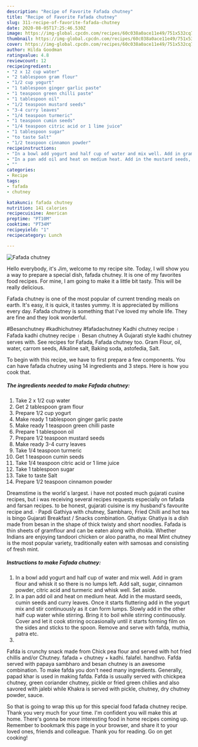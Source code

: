 ```yaml
---
description: "Recipe of Favorite Fafada chutney"
title: "Recipe of Favorite Fafada chutney"
slug: 311-recipe-of-favorite-fafada-chutney
date: 2020-08-05T17:25:46.530Z
image: https://img-global.cpcdn.com/recipes/60c038a0ace11e49/751x532cq70/fafada-chutney-recipe-main-photo.jpg
thumbnail: https://img-global.cpcdn.com/recipes/60c038a0ace11e49/751x532cq70/fafada-chutney-recipe-main-photo.jpg
cover: https://img-global.cpcdn.com/recipes/60c038a0ace11e49/751x532cq70/fafada-chutney-recipe-main-photo.jpg
author: Hilda Goodman
ratingvalue: 4.8
reviewcount: 12
recipeingredient:
- "2 x 12 cup water"
- "2 tablespoon gram flour"
- "1/2 cup yogurt"
- "1 tablespoon ginger garlic paste"
- "1 teaspoon green chilli paste"
- "1 tablespoon oil"
- "1/2 teaspoon mustard seeds"
- "3-4 curry leaves"
- "1/4 teaspoon turmeric"
- "1 teaspoon cumin seeds"
- "1/4 teaspoon citric acid or 1 lime juice"
- "1 tablespoon sugar"
- "to taste Salt"
- "1/2 teaspoon cinnamon powder"
recipeinstructions:
- "In a bowl add yogurt and half cup of water and mix well. Add in gram flour and whisk it so there is no lumps left. Add salt, sugar, cinnamon powder, citric acid and turmeric and whisk well. Set aside."
- "In a pan add oil and heat on medium heat. Add in the mustard seeds, cumin seeds and curry leaves. Once it starts fluttering add in the yogurt mix and stir continuously as it can form lumps. Slowly add in the other half cup water while stirring. Bring it to boil while stirring continuously. Cover and let it cook stirring occasionally until it starts forming film on the sides and sticks to the spoon. Remove and serve with fafda, muthia, patra etc."
- ""
categories:
- Recipe
tags:
- fafada
- chutney

katakunci: fafada chutney 
nutrition: 141 calories
recipecuisine: American
preptime: "PT10M"
cooktime: "PT34M"
recipeyield: "1"
recipecategory: Lunch

---
```



![Fafada chutney](https://img-global.cpcdn.com/recipes/60c038a0ace11e49/751x532cq70/fafada-chutney-recipe-main-photo.jpg)

Hello everybody, it's Jim, welcome to my recipe site. Today, I will show you a way to prepare a special dish, fafada chutney. It is one of my favorites food recipes. For mine, I am going to make it a little bit tasty. This will be really delicious.

Fafada chutney is one of the most popular of current trending meals on earth. It's easy, it is quick, it tastes yummy. It is appreciated by millions every day. Fafada chutney is something that I've loved my whole life. They are fine and they look wonderful.

#Besanchutney #kadhichutney #fafadachutney Kadhi chutney recipe । Fafada kadhi chutney recipe । Besan chutney A Gujarati style kadhi chutney serves with. See recipes for Fafada, Fafada chutney too. Gram Flour, oil, water, carrom seeds, Alkaline salt, Baking soda, astofedia, Salt.


To begin with this recipe, we have to first prepare a few components. You can have fafada chutney using 14 ingredients and 3 steps. Here is how you cook that.

<!--inarticleads1-->

##### The ingredients needed to make Fafada chutney:

1. Take 2 x 1/2 cup water
1. Get 2 tablespoon gram flour
1. Prepare 1/2 cup yogurt
1. Make ready 1 tablespoon ginger garlic paste
1. Make ready 1 teaspoon green chilli paste
1. Prepare 1 tablespoon oil
1. Prepare 1/2 teaspoon mustard seeds
1. Make ready 3-4 curry leaves
1. Take 1/4 teaspoon turmeric
1. Get 1 teaspoon cumin seeds
1. Take 1/4 teaspoon citric acid or 1 lime juice
1. Take 1 tablespoon sugar
1. Take to taste Salt
1. Prepare 1/2 teaspoon cinnamon powder


Dreamstime is the world`s largest. i have not posted much gujarati cusine recipes, but i was receiving several recipes requests especially on fafada and farsan recipes. to be honest, gujarati cuisine is my husband&#39;s favourite recipe and. · Papdi Gathiya with chutney, Sambharo, Fried Chilli and hot tea is bingo Gujarati Breakfast / Snacks combination. Ghatiya: Ghatiya is a dish made from besan in the shape of thick twisty and short noodles. Fafada is thin sheets of gramflour and can be eaten along with dhokla. Whether Indians are enjoying tandoori chicken or aloo paratha, no meal Mint chutney is the most popular variety, traditionally eaten with samosas and consisting of fresh mint. 

<!--inarticleads2-->

##### Instructions to make Fafada chutney:

1. In a bowl add yogurt and half cup of water and mix well. Add in gram flour and whisk it so there is no lumps left. Add salt, sugar, cinnamon powder, citric acid and turmeric and whisk well. Set aside.
1. In a pan add oil and heat on medium heat. Add in the mustard seeds, cumin seeds and curry leaves. Once it starts fluttering add in the yogurt mix and stir continuously as it can form lumps. Slowly add in the other half cup water while stirring. Bring it to boil while stirring continuously. Cover and let it cook stirring occasionally until it starts forming film on the sides and sticks to the spoon. Remove and serve with fafda, muthia, patra etc.
1. 


Fafda is crunchy snack made from Chick pea flour and served with hot fried chillis and/or Chutney. fafada + chutney + kadhi. falafel. handhvo. Fafda served with papaya sambharo and besan chutney is an awesome combination. To make fafda you don&#39;t need many ingredients. Generally, papad khar is used in making fafda. Fafda is usually served with chickpea chutney, green coriander chutney, pickle or fried green chilies and also savored with jalebi while Khakra is served with pickle, chutney, dry chutney powder, sauce. 

So that is going to wrap this up for this special food fafada chutney recipe. Thank you very much for your time. I'm confident you will make this at home. There's gonna be more interesting food in home recipes coming up. Remember to bookmark this page in your browser, and share it to your loved ones, friends and colleague. Thank you for reading. Go on get cooking!

